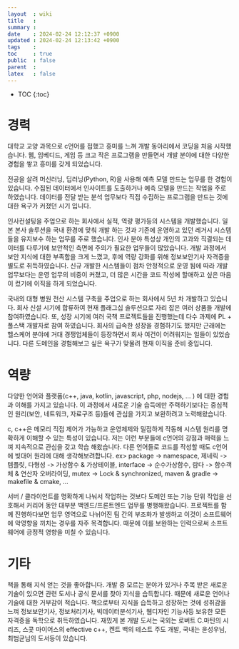 ```yaml
---
layout  : wiki
title   : 
summary : 
date    : 2024-02-24 12:12:37 +0900
updated : 2024-02-24 12:13:42 +0900
tags    : 
toc     : true
public  : false
parent  : 
latex   : false
---
```

* TOC
{:toc}


# 경력
 대학교 교양 과목으로 c언어를 접했고 흥미를 느껴 개발 동아리에서 코딩을 처음 시작했습니다. 웹, 임베디드, 게임 등 크고 작은 프로그램을 만들면서 개발 분야에 대한 다양한 경험을 쌓고 흥미를 갖게 되었습니다.

전공을 살려 머신러닝, 딥러닝(Python, R)을 사용해 예측 모델 만드는 업무를 한 경험이 있습니다. 수집된 데이터에서 인사이트를 도출하거나 예측 모델을 만드는 작업을 주로 하였습니다. 데이터를 전달 받는 분석 업무보다 직접 수집하는 프로그램을 만드는 것에 대한 욕구가 커졌던 시기 입니다.

 인사컨설팅을 주업으로 하는 회사에서 실적, 역량 평가등의 시스템을 개발했습니다. 일본 본사 솔루션을 국내 환경에 맞춰 개발 하는 것과 기존에 운영하고 있던 레거시 시스템들을 유지보수 하는 업무를 주로 했습니다. 
 인사 분야 특성상 개인의 고과와 직결되는 데이터를 다루기에 보안적인 측면에 주의가 필요한 업무들이 많았습니다. 개발 과정에서 보안 지식에 대한 부족함을 크게 느꼈고, 후에 역량 강화를 위해 정보보안기사 자격증을 별도로 취득하였습니다. 
 신규 개발한 시스템들이 점차 안정적으로 운영 됨에 따라 개발 업무보다는 운영 업무의 비중이 커졌고, 더 많은 시간을 코드 작성에 할애하고 싶은 마음이 컸기에 이직을 하게 되었습니다.

 국내외 대형 병원 전산 시스템 구축을 주업으로 하는 회사에서 5년 차 개발하고 있습니다. 회사 신설 시기에 합류하여 현재 플래그십 솔루션으로 자리 잡은 여러 상품들 개발에 참여하였습니다. 또, 성장 시기에 여러 국책 프로젝트들을 진행했는데 다수 과제에 PL + 풀스택 개발자로 참여 하였습니다. 회사의 급속한 성장을 경험하기도 했지만 근래에는 헬스케어 분야에 거대 경쟁업체들이 등장하면서 회사 여건이 어려워지는 일들이 있었습니다. 다른 도메인을 경험해보고 싶은 욕구가 맞물려 현재 이직을 준비 중입니다.


# 역량
 다양한 언어와 플랫폼(c++, java, kotlin, javascript, php, nodejs, … ) 에 대한 경험과 이해를 가지고 있습니다. 이 과정에서 새로운 기술 습득에만 주력하기보다는 중심적인 원리(보안, 네트워크, 자료구조 등)들에 관심을 가지고 보완하려고 노력해왔습니다.
 
 c, c++은 메모리 직접 제어가 가능하고 운영체제와 밀접하게 작동해 시스템 원리를 명확하게 이해할 수 있는 특성이 있습니다. 저는 이런 부분들에 c언어의 강점과 매력을 느껴 지속적으로 관심을 갖고 학습 해왔습니다. 다른 언어들로 코드를 작성할 때도 c언어에 빚대어 원리에 대해 생각해보려합니다.
 ex> package -> namespace, 제네릭 -> 템플릿, 다형성 -> 가상함수 & 가상테이블, interface -> 순수가상함수, 람다 -> 함수객체 & 연산자 오버라이딩, mutex -> Lock & synchronized, maven & gradle -> makefile & cmake, ...

 서버 / 클라이언트를 명확하게 나눠서 작업하는 것보다 도메인 또는 기능 단위 작업을 선호해서 커리어 동안 대부분 백엔드/프론트엔드 업무를 병행해왔습니다. 프로젝트를 함께 진행하다보면 업무 영역으로 나뉘어진 팀 간의 부조화가 발생하고 이것이 소프트웨어에 악영향을 끼치는 경우를 자주 목격합니다. 때문에 이를 보완하는 인력으로써 소프트웨어에 긍정적 영향을 미칠 수 있습니다.


# 기타
 책을 통해 지식 얻는 것을 좋아합니다. 개발 중 모르는 분야가 있거나 주목 받은 새로운 기술이 있으면 관련 도서나 공식 문서를 찾아 지식을 습득합니다. 때문에 새로운 언어나 기술에 대한 거부감이 적습니다. 책으로부터 지식을 습득하고 성장하는 것에 성취감을 느껴 정보보안기사, 정보처리기사, 빅데이터분석기사, 웹디자인 기능사등 보유한 모든 자격증을 독학으로 취득하였습니다. 
재밌게 본 개발 도서는 국외는 로버트 C.마틴의 시리즈, 스콧 마이어스의 effective c++, 켄트 백의 테스트 주도 개발, 국내는 윤성우님, 최범균님의 도서등이 있습니다.